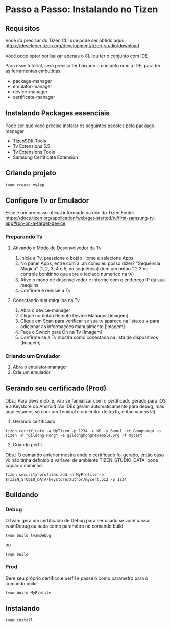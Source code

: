 # Passo a Passo: Instalando no Tizen

## Requisitos

Você irá precisar do Tizen CLI que pode ser obtido aqui:
https://developer.tizen.org/development/tizen-studio/download

Você pode optar por baixar apenas o CLI ou ter o conjunto com IDE

Para esse tutorial, será preciso ter baixado o conjunto com a IDE, para ter as ferramentas embutidas

- package-manager
- emulator-manager
- device-manager
- certificate-manager

## Instalando Packages essenciais

Pode ser que você precise instalar os seguintes pacotes pelo package-manager
 - TizenSDK Tools
 - Tv Extensions 5.5
 - Tv Extensions Tools
 - Samsung Certificate Extension

## Criando projeto

`tvam create myApp`

## Configure Tv or Emulador

Esse é um processo oficial informado na doc do Tizen
Fonte: https://docs.tizen.org/application/web/get-started/tv/first-samsung-tv-app#run-on-a-target-device

### Preparando Tv

1. Ativando o Modo de Desenvolvedor da Tv
    1. Inicie a Tv, pressione o botão Home e selecione Apps
    2. No panel Apps, entre com a..ah como eu posso dizer? "Sequência Mágica" (1, 2, 3, 4 e 5, na sequência) (tem um botão 1 2 3 no controle bonitinho que abre o teclado numerico na tv)
    3. Ative o modo de desenvolvedor e informe com o endereço IP da sua maquina
    4. Confirme e reinicie a Tv

2. Conectando sua máquina na Tv
    1. Abra o device-manager
    2. Clique no botão Remote Device Manager 
    [Imagem]
    3. Clique em Scan para verificar se sua tv aparece na lista ou + para adicionar as informações manualmente
    [Imagem]
    4. Faça o Switch para On na Tv
    [Imagem]
    5. Confirme se a Tv mostra como conectada na lista de dispositivos
    [Imagem]

### Criando um Emulador

1. Abra o emulator-manager
2. Crie um emulador

## Gerando seu certificado (Prod)
Obs.: Para devs mobile, vão se famializar com o certificado gerado para iOS e a Keystore do Android (As IDEs geram automaticamente para debug, mas aqui estamos só com um Teminal e um editor de texto, então vamos lá)

1. Gerando certificado
    
`tizen certificate -a MyTizen -p 1234 -c KR -s Seoul -ct Gangnamgu -o Tizen -n "Gildong Hong" -e gildonghong@example.org -f mycert`

2. Criando perfil

Obs.: O comando anterior mostra onde o certificado foi gerado, então caso vc não tinha definido a variavel de ambiente TIZEN_STUDIO_DATA, pode copiar o caminho

`tizen security-profiles add -n MyProfile -a $TIZEN_STUDIO_DATA/keystore/author/mycert.p12 -p 1234`

## Buildando

### Debug

O tvam gera um certificado de Debug para ser usado se você passar tvamDebug ou nada como paramêtro no comando build

`tvam build tvamDebug`

ou

`tvam build`

### Prod

Gere seu próprio certifico e perfil e passe o como parametro para o comando build

`tvam build MyProfile`

## Instalando

`tvam install`
